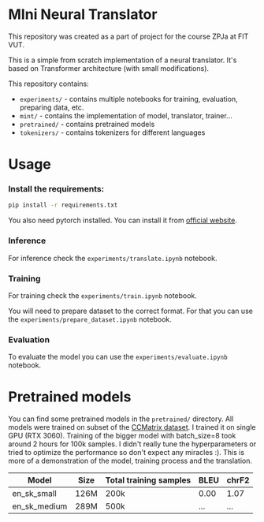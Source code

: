 # MIni Neural Translator

This repository was created as a part of project for the course ZPJa at FIT VUT.

This is a simple from scratch implementation of a neural translator.
It's based on Transformer architecture (with small modifications).

This repository contains:
- `experiments/` - contains multiple notebooks for training, evaluation, preparing data, etc.
- `mint/` - contains the implementation of model, translator, trainer...
- `pretrained/` - contains pretrained models
- `tokenizers/` - contains tokenizers for different languages

# Usage

### Install the requirements:
```bash
pip install -r requirements.txt
```
You also need pytorch installed. You can install it from [official website](https://pytorch.org/).

### Inference

For inference check the `experiments/translate.ipynb` notebook.

### Training

For training check the `experiments/train.ipynb` notebook.

You will need to prepare dataset to the correct format.
For that you can use the `experiments/prepare_dataset.ipynb` notebook.

### Evaluation

To evaluate the model you can use the `experiments/evaluate.ipynb` notebook.

# Pretrained models

You can find some pretrained models in the `pretrained/` directory.
All models were trained on subset of the [CCMatrix dataset](https://opus.nlpl.eu/CCMatrix/en&sk/v1/CCMatrix).
I trained it on single GPU (RTX 3060). Training of the bigger model with batch_size=8 took around 2 hours for 100k samples.
I didn't really tune the hyperparameters or tried to optimize the performance so don't expect any miracles :). 
This is more of a demonstration of the model, training process and the translation.


| Model        | Size  | Total training samples | BLEU | chrF2 |
|--------------|-------|------------------------|------|-------|
| en_sk_small  | 126M  | 200k                   | 0.00 | 1.07  | 
| en_sk_medium | 289M  | 500k                   | ...  | ...   |